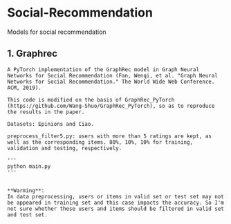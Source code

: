 # Social-Recommendation
Models for social recommendation

## 1. Graphrec

    A PyTorch implementation of the GraphRec model in Graph Neural Networks for Social Recommendation (Fan, Wenqi, et al. "Graph Neural Networks for Social Recommendation." The World Wide Web Conference. ACM, 2019).
    
    This code is modified on the basis of GraphRec_PyTorch (https://github.com/Wang-Shuo/GraphRec_PyTorch), so as to reproduce the results in the paper. 
    
    Datasets: Epinions and Ciao. 
    
    preprocess_filter5.py: users with more than 5 ratings are kept, as well as the corresponding items. 80%, 10%, 10% for training, validation and testing, respectively.
    
    '''
    python main.py
    '''
    
    
    **Warming**: 
    In data preprocessing, users or items in valid set or test set may not be appeared in training set and this case impacts the accuracy. So I'm not sure whether these users and items should be filtered in valid set and test set.
